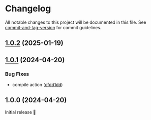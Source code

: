 # Changelog

All notable changes to this project will be documented in this file. See [commit-and-tag-version](https://github.com/absolute-version/commit-and-tag-version) for commit guidelines.

## [1.0.2](https://github.com/robingenz/action-google-indexing/compare/v1.0.1...v1.0.2) (2025-01-19)

## [1.0.1](https://github.com/robingenz/action-google-indexing/compare/v1.0.0...v1.0.1) (2024-04-20)


### Bug Fixes

* compile action ([cfdd1dd](https://github.com/robingenz/action-google-indexing/commit/cfdd1dd3a413f3a32ca058e03472b8b091f5acfd))

## 1.0.0 (2024-04-20)

Initial release 🎉

